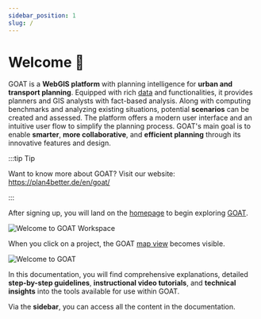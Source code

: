 ```yaml
---
sidebar_position: 1
slug: /
---
```


# Welcome 👋

GOAT is a **WebGIS platform** with planning intelligence for **urban and transport planning**. Equipped with rich [data](../data/data_basis.md) and functionalities, it provides planners and GIS analysts with fact-based analysis. Along with computing benchmarks and analyzing existing situations, potential **scenarios** can be created and assessed. The platform offers a modern user interface and an intuitive user flow to simplify the planning process. GOAT's main goal is to enable **smarter**, **more collaborative**, and **efficient planning** through its innovative features and design.

:::tip Tip

Want to know more about GOAT? Visit our website: https://plan4better.de/en/goat/

:::

After signing up, you will land on the [homepage](../workspace/home.md) to begin exploring [GOAT](https://goat.plan4better.de/en). 

![Welcome to GOAT Workspace](/img/workspace/home/home_general.png "Geo Open Accessibility Tool - GOAT- Workspace")

When you click on a project, the GOAT [map view](../map/interface_overview.md) becomes visible.

![Welcome to GOAT](/img/welcome/welcome_2.png "Geo Open Accessibility Tool - GOAT")


In this documentation, you will find comprehensive explanations, detailed **step-by-step guidelines**, **instructional video tutorials**, and **technical insights** into the tools available for use within GOAT.

Via the **sidebar**, you can access all the content in the documentation.
